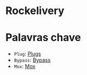# Rockelivery

# Palavras chave
- `Plug`: [Plugs](https://hexdocs.pm/plug/Plug.Router.html)
- `Bypass`: [Bypass](https://elixirschool.com/pt/lessons/testing/bypass)
- `Mox`: [Mox](https://github.com/dashbitco/mox)
